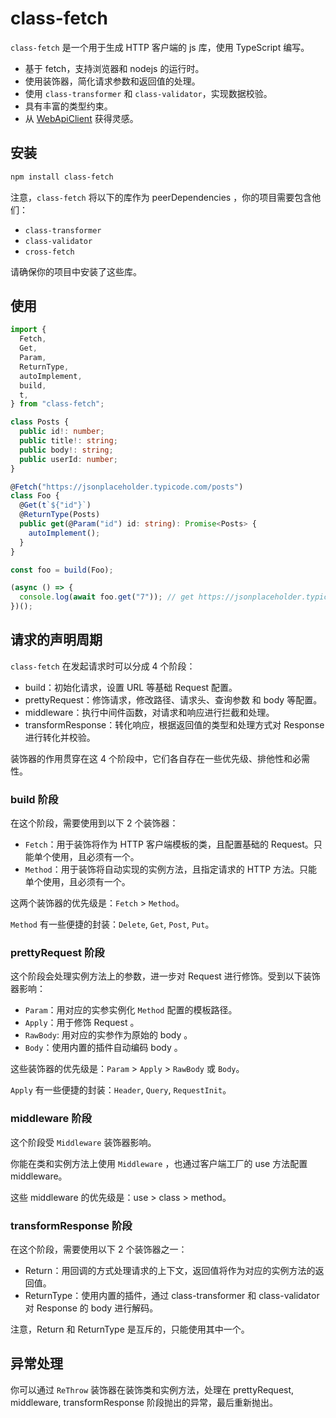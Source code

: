 # class-fetch

`class-fetch` 是一个用于生成 HTTP 客户端的 js 库，使用 TypeScript 编写。

- 基于 fetch，支持浏览器和 nodejs 的运行时。
- 使用装饰器，简化请求参数和返回值的处理。
- 使用 `class-transformer` 和 `class-validator`，实现数据校验。
- 具有丰富的类型约束。
- 从 [WebApiClient](https://github.com/dotnetcore/WebApiClient) 获得灵感。

## 安装

```bash
npm install class-fetch
```

注意，`class-fetch` 将以下的库作为 peerDependencies ，你的项目需要包含他们：
- `class-transformer`
- `class-validator`
- `cross-fetch`

请确保你的项目中安装了这些库。

## 使用

```typescript
import {
  Fetch,
  Get,
  Param,
  ReturnType,
  autoImplement,
  build,
  t,
} from "class-fetch";

class Posts {
  public id!: number;
  public title!: string;
  public body!: string;
  public userId: number;
}

@Fetch("https://jsonplaceholder.typicode.com/posts")
class Foo {
  @Get(t`${"id"}`)
  @ReturnType(Posts)
  public get(@Param("id") id: string): Promise<Posts> {
    autoImplement();
  }
}

const foo = build(Foo);

(async () => {
  console.log(await foo.get("7")); // get https://jsonplaceholder.typicode.com/posts/7
})();

```

## 请求的声明周期

`class-fetch` 在发起请求时可以分成 4 个阶段：

- build：初始化请求，设置 URL 等基础 Request 配置。
- prettyRequest：修饰请求，修改路径、请求头、查询参数 和 body 等配置。
- middleware：执行中间件函数，对请求和响应进行拦截和处理。
- transformResponse：转化响应，根据返回值的类型和处理方式对 Response 进行转化并校验。

装饰器的作用贯穿在这 4 个阶段中，它们各自存在一些优先级、排他性和必需性。

### build 阶段

在这个阶段，需要使用到以下 2 个装饰器：

- `Fetch`：用于装饰将作为 HTTP 客户端模板的类，且配置基础的 Request。只能单个使用，且必须有一个。
- `Method`：用于装饰将自动实现的实例方法，且指定请求的 HTTP 方法。只能单个使用，且必须有一个。

这两个装饰器的优先级是：`Fetch` > `Method`。

`Method` 有一些便捷的封装：`Delete`, `Get`, `Post`, `Put`。

### prettyRequest 阶段

这个阶段会处理实例方法上的参数，进一步对 Request 进行修饰。受到以下装饰器影响：

- `Param`：用对应的实参实例化 `Method` 配置的模板路径。
- `Apply`：用于修饰 Request 。
- `RawBody`: 用对应的实参作为原始的 body 。
- `Body`：使用内置的插件自动编码 body 。

这些装饰器的优先级是：`Param` > `Apply` > `RawBody` 或 `Body`。

`Apply` 有一些便捷的封装：`Header`, `Query`, `RequestInit`。

### middleware 阶段

这个阶段受 `Middleware` 装饰器影响。

你能在类和实例方法上使用 `Middleware` ，也通过客户端工厂的 use 方法配置 middleware。 

这些 middleware 的优先级是：use > class > method。

### transformResponse 阶段

在这个阶段，需要使用以下 2 个装饰器之一：

- Return：用回调的方式处理请求的上下文，返回值将作为对应的实例方法的返回值。
- ReturnType：使用内置的插件，通过 class-transformer 和 class-validator 对 Response 的 body 进行解码。

注意，Return 和 ReturnType 是互斥的，只能使用其中一个。

## 异常处理

你可以通过 `ReThrow` 装饰器在装饰类和实例方法，处理在 prettyRequest, middleware, transformResponse 阶段抛出的异常，最后重新抛出。